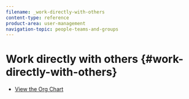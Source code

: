 ```yaml
---
filename: _work-directly-with-others
content-type: reference
product-area: user-management
navigation-topic: people-teams-and-groups
---
```





# Work directly with others {#work-directly-with-others}




* [View the Org Chart](view-the-org-chart.md) 


